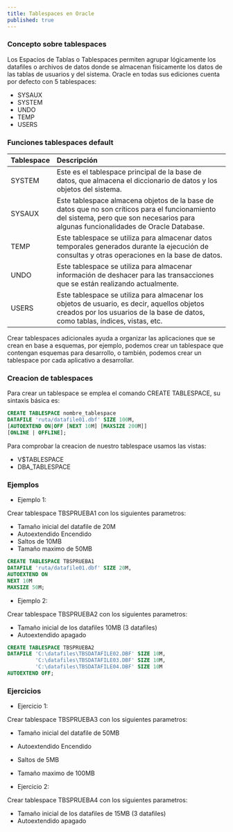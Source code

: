 ```yaml
---
title: Tablespaces en Oracle
published: true
---
```


### [](#header-3)Concepto sobre tablespaces

Los Espacios de Tablas o Tablespaces permiten agrupar lógicamente los datafiles o archivos de datos donde se almacenan físicamente los datos de las tablas de usuarios y del sistema. Oracle en todas sus ediciones cuenta por defecto con 5 tablespaces:

*   SYSAUX
*   SYSTEM
*   UNDO
*   TEMP
*   USERS

### [](#header-3)Funciones tablespaces default

| Tablespace        | Descripción           |
|:------------------|:----------------------|
| SYSTEM            | Este es el tablespace principal de la base de datos, que almacena el diccionario de datos y los objetos del sistema.|
| SYSAUX            | Este tablespace almacena objetos de la base de datos que no son críticos para el funcionamiento del sistema, pero que son necesarios para algunas funcionalidades de Oracle Database.|
| TEMP              | Este tablespace se utiliza para almacenar datos temporales generados durante la ejecución de consultas y otras operaciones en la base de datos.|
| UNDO              | Este tablespace se utiliza para almacenar información de deshacer para las transacciones que se están realizando actualmente.|
| USERS             | Este tablespace se utiliza para almacenar los objetos de usuario, es decir, aquellos objetos creados por los usuarios de la base de datos, como tablas, índices, vistas, etc.|

Crear tablespaces adicionales ayuda a organizar las  aplicaciones que se crean en base a esquemas, por ejemplo, podemos crear un tablespace que contengan esquemas para desarrollo, o también, podemos crear un tablespace por cada aplicativo a desarrollar.

### [](#header-3)Creacion de tablespaces

Para crear un tablespace se emplea el comando CREATE TABLESPACE, su sintaxis básica es:

```sql
CREATE TABLESPACE nombre_tablespace
DATAFILE 'ruta/datafile01.dbf' SIZE 100M,
[AUTOEXTEND ON|OFF [NEXT 10M] [MAXSIZE 200M]]
[ONLINE | OFFLINE];
```

Para comprobar la creacion de nuestro tablespace usamos las vistas:

*   V$TABLESPACE
*   DBA_TABLESPACE

### [](#header-3)Ejemplos

*   Ejemplo 1:

Crear tablespace TBSPRUEBA1 con los siguientes parametros:

*   Tamaño inicial del datafile de 20M
*   Autoextendido Encendido
*   Saltos de 10MB  
*   Tamaño maximo de 50MB

```sql
CREATE TABLESPACE TBSPRUEBA1
DATAFILE 'ruta/datafile01.dbf' SIZE 20M,
AUTOEXTEND ON
NEXT 10M
MAXSIZE 50M;
```

*   Ejemplo 2:

Crear tablespace TBSPRUEBA2 con los siguientes parametros:

*   Tamaño inicial de los datafiles 10MB (3 datafiles)
*   Autoextendido apagado

```sql
CREATE TABLESPACE TBSPRUEBA2
DATAFILE 'C:\datafiles\TBSDATAFILE02.DBF' SIZE 10M,
         'C:\datafiles\TBSDATAFILE03.DBF' SIZE 10M,
         'C:\datafiles\TBSDATAFILE04.DBF' SIZE 10M
AUTOEXTEND OFF;
```
### [](#header-3)Ejercicios

*   Ejercicio 1:

Crear tablespace TBSPRUEBA3 con los siguientes parametros:

*   Tamaño inicial del datafile de 50MB
*   Autoextendido Encendido
*   Saltos de 5MB
*   Tamaño maximo de 100MB

*   Ejercicio 2:

Crear tablespace TBSPRUEBA4 con los siguientes parametros:

*   Tamaño inicial de los datafiles de 15MB (3 datafiles)
*   Autoextendido apagado

